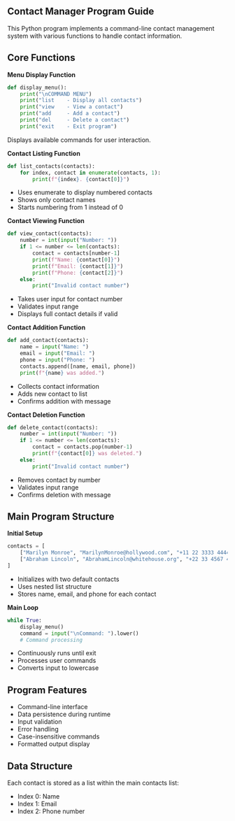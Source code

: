 ## Contact Manager Program Guide

This Python program implements a command-line contact management system with various functions 
to handle contact information.

## Core Functions

**Menu Display Function**
```python
def display_menu():
    print("\nCOMMAND MENU")
    print("list    - Display all contacts")
    print("view    - View a contact")
    print("add     - Add a contact")
    print("del     - Delete a contact")
    print("exit    - Exit program")
```
Displays available commands for user interaction.

**Contact Listing Function**
```python
def list_contacts(contacts):
    for index, contact in enumerate(contacts, 1):
        print(f"{index}. {contact[0]}")
```
- Uses enumerate to display numbered contacts
- Shows only contact names
- Starts numbering from 1 instead of 0

**Contact Viewing Function**
```python
def view_contact(contacts):
    number = int(input("Number: "))
    if 1 <= number <= len(contacts):
        contact = contacts[number-1]
        print(f"Name: {contact[0]}")
        print(f"Email: {contact[1]}")
        print(f"Phone: {contact[2]}")
    else:
        print("Invalid contact number")
```
- Takes user input for contact number
- Validates input range
- Displays full contact details if valid

**Contact Addition Function**
```python
def add_contact(contacts):
    name = input("Name: ")
    email = input("Email: ")
    phone = input("Phone: ")
    contacts.append([name, email, phone])
    print(f"{name} was added.")
```
- Collects contact information
- Adds new contact to list
- Confirms addition with message

**Contact Deletion Function**
```python
def delete_contact(contacts):
    number = int(input("Number: "))
    if 1 <= number <= len(contacts):
        contact = contacts.pop(number-1)
        print(f"{contact[0]} was deleted.")
    else:
        print("Invalid contact number")
```
- Removes contact by number
- Validates input range
- Confirms deletion with message

## Main Program Structure

**Initial Setup**
```python
contacts = [
    ["Marilyn Monroe", "MarilynMonroe@hollywood.com", "+11 22 3333 4444"],
    ["Abraham Lincoln", "AbrahamLincoln@whitehouse.org", "+22 33 4567 4587"]
]
```
- Initializes with two default contacts
- Uses nested list structure
- Stores name, email, and phone for each contact

**Main Loop**
```python
while True:
    display_menu()
    command = input("\nCommand: ").lower()
    # Command processing
```
- Continuously runs until exit
- Processes user commands
- Converts input to lowercase

## Program Features

- Command-line interface
- Data persistence during runtime
- Input validation
- Error handling
- Case-insensitive commands
- Formatted output display

## Data Structure
Each contact is stored as a list within the main contacts list:
- Index 0: Name
- Index 1: Email
- Index 2: Phone number